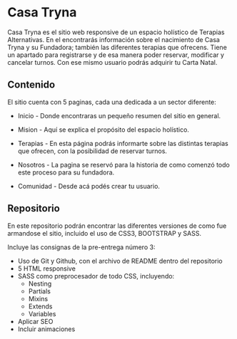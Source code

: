 # Casa Tryna

Casa Tryna es el sitio web responsive de un espacio holístico de Terapias Alternativas.
En el encontrarás información sobre el nacimiento de Casa Tryna y su Fundadora; también las diferentes terapias que ofrecens.
Tiene un apartado para registrarse y de esa manera poder reservar, modificar y cancelar turnos.
Con ese mismo usuario podrás adquirir tu Carta Natal.

## Contenido

El sitio cuenta con 5 paginas, cada una dedicada a un sector diferente:

- Inicio - Donde encontraras un pequeño resumen del sitio en general.
 
- Mision - Aquí se explica el propósito del espacio holístico.
 
- Terapias - En esta página podrás informarte sobre las distintas terapias que ofrecen, con la posibilidad de reservar turnos.
 
- Nosotros - La pagina se reservó para la historia de como comenzó todo este proceso para su fundadora.
 
- Comunidad - Desde acá podés crear tu usuario.

## Repositorio

En este repositorio podrán encontrar las diferentes versiones de como fue armandose el sitio, incluido el uso de CSS3, BOOTSTRAP y SASS.

Incluye las consignas de la pre-entrega número 3:
- Uso de Git y Github, con el archivo de README dentro del repositorio
- 5 HTML responsive
- SASS como preprocesador de todo CSS, incluyendo:
  - Nesting
  - Partials
  - Mixins
  - Extends
  - Variables
- Aplicar SEO 
- Incluir animaciones
